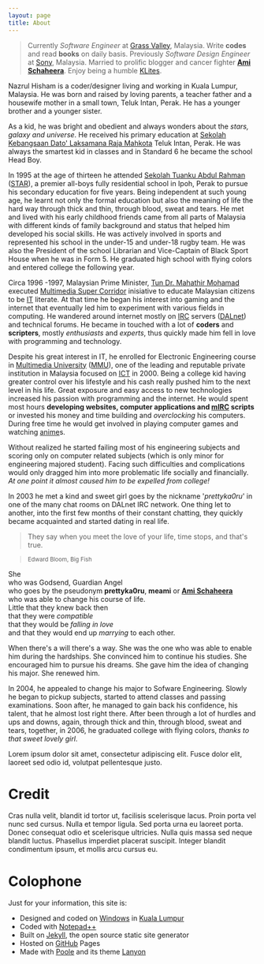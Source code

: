 ```yaml
---
layout: page
title: About
---
```


> Currently *Software Engineer* at [Grass Valley](http://www.grassvalley.com/contact/engineering), Malaysia. 
> Write **codes** and read **books** on daily basis. 
>  Previously *Software Design Engineer* at [Sony](http://www.sony.net/SonyInfo/csr/SonyEnvironment/archive/special/soem.html), Malaysia. 
> Married to prolific blogger and cancer fighter [**Ami Schaheera**](http://www.amischaheera.com/). 
> Enjoy being a humble [KLites](http://en.wikipedia.org/wiki/KLites).

Nazrul Hisham is a coder/designer living and working in Kuala Lumpur, Malaysia. He was born and raised by loving parents, a teacher father and a housewife mother in a small town, Teluk Intan, Perak. He has a younger brother and a younger sister. 

As a kid, he was bright and obedient and always wonders about the *stars, galaxy and universe*. He received his primary education at [Sekolah Kebangsaan  Dato' Laksamana Raja Mahkota](http://ms.wikipedia.org/wiki/Sekolah_Kebangsaan_Dato'_Laksamana_Raja_Mahkota) Teluk Intan, Perak. He was always the smartest kid in classes and in Standard 6 he became the school Head Boy.

In 1995 at the age of thirteen he attended [Sekolah Tuanku Abdul Rahman](http://en.wikipedia.org/wiki/Sekolah_Tuanku_Abdul_Rahman) ([STAR](http://www.staripoh.com/)), a premier all-boys fully residential school in Ipoh, Perak to pursue his secondary education for five years. Being independent at such young age, he learnt not only the formal education but also the meaning of life the hard way through thick and thin, through blood, sweat and tears. He met and lived with his early childhood friends came from all parts of Malaysia with different kinds of family background and status that helped him developed his social skills. He was actively involved in sports and represented his school in the under-15 and under-18 rugby team. He was also the President of the school Librarian and Vice-Captain of Black Sport House when he was in Form 5. He graduated high school with flying colors and entered college the following year.

Circa 1996 -1997, Malaysian Prime Minister, [Tun Dr. Mahathir Mohamad](http://en.wikipedia.org/w/index.php?title=Mahathir_Mohamad) executed [Multimedia Super Corridor](http://en.wikipedia.org/w/index.php?title=MSC_Malaysia) inisiative to educate Malaysian citizens to be [IT](http://en.wikipedia.org/wiki/Information_technology) literate. At that time he began his interest into gaming and the internet that eventually led him to experiment with various fields in computing. He wandered around internet mostly on [IRC](http://en.wikipedia.org/wiki/Internet_Relay_Chat) servers ([DALnet](http://www.dal.net)) and technical forums. He became in touched with a lot of **coders** and **scripters**, mostly *enthusiasts* and *experts*, thus quickly made him fell in love with programming and technology.

Despite his great interest in IT, he enrolled for Electronic Engineering course in [Multimedia University](https://www.mmu.edu.my) ([MMU](http://en.wikipedia.org/wiki/Multimedia_University)), one of the leading and reputable private institution in Malaysia focused on [ICT](http://en.wikipedia.org/wiki/Information_and_communications_technology) in 2000. Being a college kid having greater control over his lifestyle and his cash really pushed him to the next level in his life. Great exposure and easy access to new technologies increased his passion with programming and the internet. He would spent most hours **developing websites, computer applications and [mIRC](http://www.mirc.com) scripts** or invested his money and time building and *overclocking* his computers. During free time he would get involved in playing computer games and watching [anime](http://en.wikipedia.org/wiki/Anime )s. 

Without realized he started failing most of his engineering subjects and scoring only on computer related subjects (which is only minor for engineering majored student). Facing  such difficulties and complications would only dragged him into more problematic life socially and financially. *At one point it almost caused him to be expelled from college!*

In 2003 he met a kind and sweet girl goes by the nickname '*prettyka0ru*' in one of the many chat rooms on DALnet IRC network. One thing let to another, into the first few months of their constant chatting, they quickly became acquainted and started dating in real life. 
 
> They say when you meet the love of your life, time stops, and that's true.

> <small>Edward Bloom, Big Fish</small>

She  
who was Godsend, Guardian Angel  
who goes by the pseudonym **prettyka0ru**, **meami** or [**Ami Schaheera**](http://www.amischaheera.com)  
who was able to change his course of life.  
Little that they knew back then  
that they were *compatible*  
that they would be *falling in love*  
and that they would end up *marrying* to each other.

When there's a will there's a way. She was the one who was able to enable him during the hardships. She convinced him to continue his studies. She encouraged him to pursue his dreams. She gave him the idea of changing his major. She renewed him.

In 2004, he appealed to change his major to Sofware Engineering. Slowly he began to pickup subjects, started to attend classes and passing examinations. Soon after, he managed to gain back his confidence, his talent, that he almost lost right there. After been through a lot of hurdles and ups and downs, again, through thick and thin, through blood, sweat and tears, together, in 2006, he graduated college with flying colors, *thanks to that sweet lovely girl*. 

<div class="message bg-teal black">
  <i class="fi-asl fi-large white"></i> Lorem ipsum dolor sit amet, consectetur adipiscing elit. Fusce dolor elit, laoreet sed odio id, volutpat pellentesque justo.
</div>

# Credit

Cras nulla velit, blandit id tortor ut, facilisis scelerisque lacus. Proin porta vel nunc sed cursus. Nulla et tempor ligula. Sed porta urna eu laoreet porta. Donec consequat odio et scelerisque ultricies. Nulla quis massa sed neque blandit luctus. Phasellus imperdiet placerat suscipit. Integer blandit condimentum ipsum, et mollis arcu cursus eu.

# Colophone

Just for your information, this site is:

* Designed and coded on [Windows](http://windows.microsoft.com/) in [Kuala Lumpur](http://en.wikipedia.org/wiki/Kuala_Lumpur)
* Coded with [Notepad++](http://notepad-plus-plus.org/)
* Built on [Jekyll](http://jekyllrb.com/), the open source static site generator
* Hosted on [GitHub](https://github.com/lumachroma/fantastiq) Pages
* Made with [Poole](http://getpoole.com/) and its theme [Lanyon](https://github.com/poole/lanyon)
